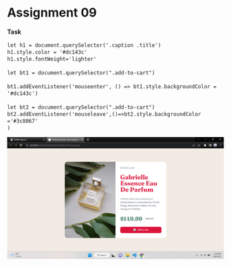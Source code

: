 # Assignment 09

**Task**

```
let h1 = document.querySelector('.caption .title')
h1.style.color = '#dc143c'
h1.style.fontWeight='lighter'

let bt1 = document.querySelector(".add-to-cart")

bt1.addEventListener('mouseenter', () => bt1.style.backgroundColor = '#dc143c')

let bt2 = document.querySelector(".add-to-cart")
bt2.addEventListener('mouseleave',()=>bt2.style.backgroundColor ='#3c8067'
)
```

![Output Image](<./Screenshot%20(216).png>)
